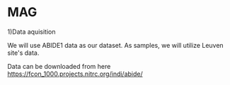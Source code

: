 # MAG

1)Data aquisition 

We will use ABIDE1 data as our dataset. As samples, we will utilize Leuven site's data.

Data can be downloaded from here https://fcon_1000.projects.nitrc.org/indi/abide/
